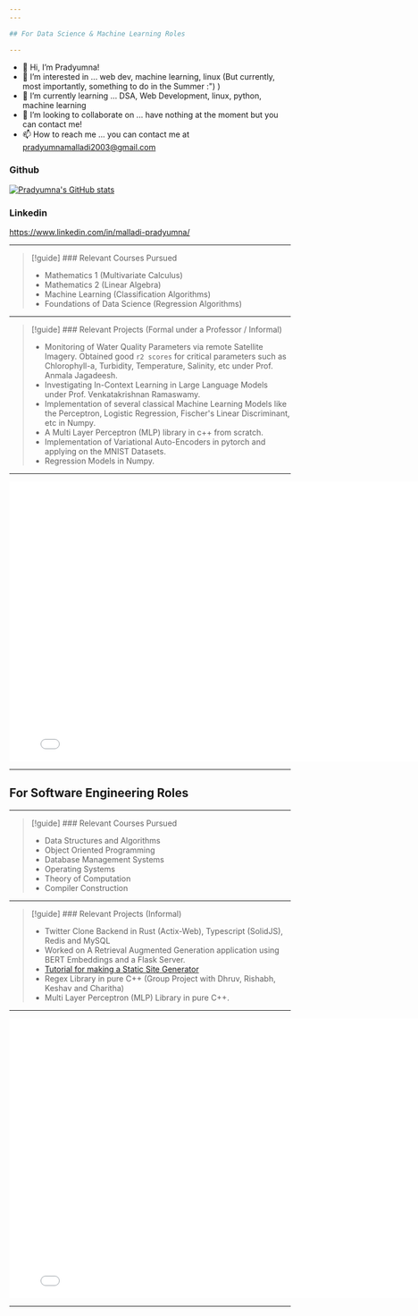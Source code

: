```yaml
---
---

## For Data Science & Machine Learning Roles

---
```


* 👋 Hi, I’m Pradyumna!
* 👀 I’m interested in ... web dev, machine learning, linux (But currently, most importantly, something to do in the Summer :") )
* 🌱 I’m currently learning ... DSA, Web Development, linux, python, machine learning
* 💞️ I’m looking to collaborate on ... have nothing at the moment but you can contact me!
* 📫 How to reach me ... you can contact me at pradyumnamalladi2003@gmail.com

### Github

[![Pradyumna's GitHub stats](https://github-readme-stats.vercel.app/api?username=mssrprad&theme=svelte)](https://github.com/anuraghazra/github-readme-stats)

### Linkedin

https://www.linkedin.com/in/malladi-pradyumna/

---

 > 
 > \[!guide\] ### Relevant Courses Pursued
 > 
 > * Mathematics 1 (Multivariate Calculus)
 > * Mathematics 2 (Linear Algebra)
 > * Machine Learning (Classification Algorithms)
 > * Foundations of Data Science (Regression Algorithms)

---

 > 
 > \[!guide\] ### Relevant Projects (Formal under a Professor / Informal)
 > 
 > * Monitoring of Water Quality Parameters via remote Satellite Imagery. Obtained good `r2 scores` for critical parameters such as Chlorophyll-a, Turbidity, Temperature, Salinity, etc under Prof. Anmala Jagadeesh.
 > * Investigating In-Context Learning in Large Language Models under Prof. Venkatakrishnan Ramaswamy.
 > * Implementation of several classical Machine Learning Models like the Perceptron, Logistic Regression, Fischer's Linear Discriminant, etc in Numpy.
 > * A Multi Layer Perceptron (MLP) library in c++ from scratch.
 > * Implementation of Variational Auto-Encoders in pytorch and applying on the MNIST Datasets.
 > * Regression Models in Numpy.

---

<embed src="./images/PradyumnaMalladiDS.pdf" width="800" height="500" />

---

## For Software Engineering Roles

---

 > 
 > \[!guide\] ### Relevant Courses Pursued
 > 
 > * Data Structures and Algorithms
 > * Object Oriented Programming
 > * Database Management Systems
 > * Operating Systems
 > * Theory of Computation
 > * Compiler Construction

---

 > 
 > \[!guide\] ### Relevant Projects (Informal)
 > 
 > * Twitter Clone Backend in Rust (Actix-Web), Typescript (SolidJS), Redis and MySQL
 > * Worked on A Retrieval Augmented Generation application using BERT Embeddings and a Flask Server.
 > * [Tutorial for making a Static Site Generator](Github%20Pages)
 > * Regex Library in pure C++ (Group Project with Dhruv, Rishabh, Keshav and Charitha)
 > * Multi Layer Perceptron (MLP) Library in pure C++.

---

<embed src="./images/PradyumnaMalladiSwe.pdf" width="800" height="500" />

---
